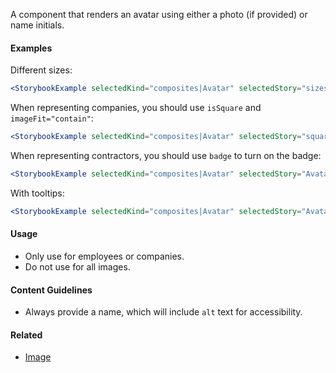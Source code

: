 A component that renders an avatar using either a photo (if provided) or name initials.

#### Examples

Different sizes:

```jsx noeditor
<StorybookExample selectedKind="composites|Avatar" selectedStory="sizes" />
```

When representing companies, you should use `isSquare` and `imageFit="contain"`:

```jsx noeditor
<StorybookExample selectedKind="composites|Avatar" selectedStory="square corners, contain (company)" />
```

When representing contractors, you should use `badge` to turn on the badge:

```jsx noeditor
<StorybookExample selectedKind="composites|Avatar" selectedStory="Avatar with Badge" />
```

With tooltips:

```jsx noeditor
<StorybookExample selectedKind="composites|Avatar" selectedStory="Avatar tooltips" />
```

#### Usage

- Only use for employees or companies.
- Do not use for all images.

#### Content Guidelines

- Always provide a name, which will include `alt` text for accessibility.

#### Related

- [Image](#!/Image)
